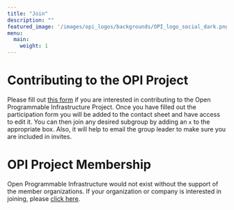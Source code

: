 ```yaml
---
title: "Join"
description: ""
featured_image: '/images/opi_logos/backgrounds/OPI_logo_social_dark.png'
menu:
  main:
    weight: 1
---
```


# Contributing to the OPI Project

Please fill out [this form](https://docs.google.com/forms/d/e/1FAIpQLSdYilTsg74EZCh2_5G6dPtNd0z3EQv4Pc63brUUpM1XMQkzMg/viewform?usp=sf_link)
if you are interested in contributing to the Open Programmable Infrastructure
Project. Once you have filled out the participation form you will be added to
the contact sheet and have access to edit it. You can then join any desired
subgroup by adding an `x` to the appropriate box. Also, it will help to email
the group leader to make sure you are included in invites.

# OPI Project Membership

Open Programmable Infrastructure would not exist without the support of the
member organizations. If your organization or company is interested in joining,
please [click here](https://enrollment.lfx.linuxfoundation.org/?project=opifund).
